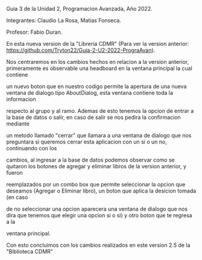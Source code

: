 Guia 3 de la Unidad 2, Programacion Avanzada, Año 2022.

Integrantes: Claudio La Rosa, Matias Fonseca.

Profesor: Fabio Duran.

En esta nueva version de la "Libreria CDMR" (Para ver la version anterior: https://github.com/Tryton22/Guia-2-U2-2022-PrograAvan).

Nos centraremos en los cambios hechos en relacion a la version anterior, primeramente es observable una headboard en la ventana principal la cual contiene

un nuevo boton que en nuestro codigo permite la apertura de una nueva ventana de dialogo tipo AboutDialog, esta ventana contiene toda la informacion

respecto al grupo y al ramo. Ademas de esto tenemos la opcion de entrar a la base de datos o salir, en caso de salir se nos pedira la confirmacion mediante

un metodo llamado "cerrar" que llamara a una ventana de dialogo que nos preguntara si queremos cerrar esta aplicacion con un si o un no, continuando con los

cambios, al ingresar a la base de datos podemos observar como se quitaron los botones de agregar y eliminar libros de la version anterior, y fueron

reemplazados por un combo box que permite seleccionar la opcion que deseamos (Agregar o Eliminar libro), un boton que aplica la desicion tomada (en caso

de no seleccionar una opcion aparecera una ventana de dialogo que nos dira que tenemos que elegir una opcion si o si) y otro boton que te regresa a la

ventana principal.

Con esto concluimos con los cambios realizados en este version 2.5 de la "Biblioteca CDMR" 




